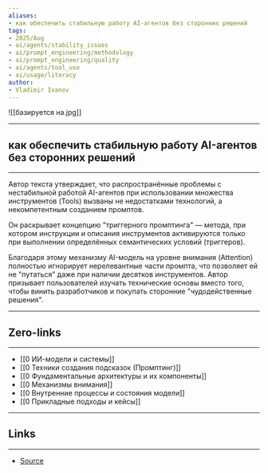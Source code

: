 ```yaml
---
aliases: 
- как обеспечить стабильную работу AI-агентов без сторонних решений
tags:
- 2025/Aug
- ai/agents/stability_issues
- ai/prompt_engineering/methodology
- ai/prompt_engineering/quality
- ai/agents/tool_use
- ai/usage/literacy
author:
- Vladimir Ivanov
---
```

![[базируется на.jpg]]

-----
##  как обеспечить стабильную работу AI-агентов без сторонних решений 
-----
Автор текста утверждает, что распространённые проблемы с нестабильной работой AI-агентов при использовании множества инструментов (Tools) вызваны не недостатками технологий, а некомпетентным созданием промптов. 

Он раскрывает концепцию "триггерного промптинга" — метода, при котором инструкции и описания инструментов активируются только при выполнении определённых семантических условий (триггеров). 

Благодаря этому механизму AI-модель на уровне внимания (Attention) полностью игнорирует нерелевантные части промпта, что позволяет ей не "путаться" даже при наличии десятков инструментов. Автор призывает пользователей изучать технические основы вместо того, чтобы винить разработчиков и покупать сторонние "чудодейственные решения".

---
## Zero-links
---
- [[0 ИИ-модели и системы]]
- [[0 Техники создания подсказок (Промптинг)]]
- [[0 Фундаментальные архитектуры и их компоненты]]
- [[0 Механизмы внимания]]
- [[0 Внутренние процессы и состояния модели]]
- [[0 Прикладные подходы и кейсы]]

---
## Links
---
- [Source](https://t.me/turboproject/2019)